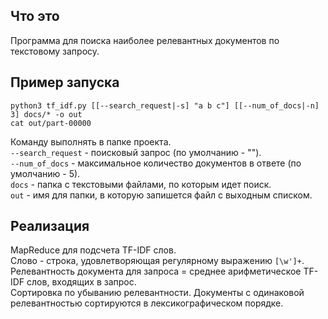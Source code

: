 ## Что это
Программа для поиска наиболее релевантных документов по текстовому запросу.

## Пример запуска
```(bash)
python3 tf_idf.py [[--search_request|-s] "a b c"] [[--num_of_docs|-n] 3] docs/* -o out
cat out/part-00000
```
Команду выполнять в папке проекта. \
`--search_request` - поисковый запрос (по умолчанию - ""). \
`--num_of_docs` - максимальное количество документов в ответе (по умолчанию - 5). \
`docs` - папка с текстовыми файлами, по которым идет поиск. \
`out` - имя для папки, в которую запишется файл с выходным списком.

## Реализация
MapReduce для подсчета TF-IDF слов. \
Слово - строка, удовлетворяющая регулярному выражению `[\w']+`. \
Релевантность документа для запроса = среднее арифметическое TF-IDF слов, входящих в запрос.\
Сортировка по убыванию релевантности. Документы с одинаковой релевантностью сортируются в лексикографическом порядке.
